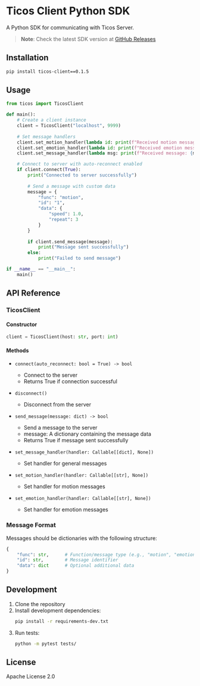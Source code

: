 # Ticos Client Python SDK

A Python SDK for communicating with Ticos Server.

> **Note**: Check the latest SDK version at [GitHub Releases](https://github.com/tiwater/ticos-client/tags?q=python-*)

## Installation

```bash
pip install ticos-client==0.1.5
```

## Usage

```python
from ticos import TicosClient

def main():
    # Create a client instance
    client = TicosClient("localhost", 9999)
    
    # Set message handlers
    client.set_motion_handler(lambda id: print(f"Received motion message id: {id}"))
    client.set_emotion_handler(lambda id: print(f"Received emotion message id: {id}"))
    client.set_message_handler(lambda msg: print(f"Received message: {msg}"))

    # Connect to server with auto-reconnect enabled
    if client.connect(True):
        print("Connected to server successfully")
        
        # Send a message with custom data
        message = {
            "func": "motion",
            "id": "1",
            "data": {
                "speed": 1.0,
                "repeat": 3
            }
        }
        
        if client.send_message(message):
            print("Message sent successfully")
        else:
            print("Failed to send message")

if __name__ == "__main__":
    main()
```

## API Reference

### TicosClient

#### Constructor

```python
client = TicosClient(host: str, port: int)
```

#### Methods

- `connect(auto_reconnect: bool = True) -> bool`
  - Connect to the server
  - Returns True if connection successful

- `disconnect()`
  - Disconnect from the server

- `send_message(message: dict) -> bool`
  - Send a message to the server
  - message: A dictionary containing the message data
  - Returns True if message sent successfully

- `set_message_handler(handler: Callable[[dict], None])`
  - Set handler for general messages

- `set_motion_handler(handler: Callable[[str], None])`
  - Set handler for motion messages

- `set_emotion_handler(handler: Callable[[str], None])`
  - Set handler for emotion messages

### Message Format

Messages should be dictionaries with the following structure:

```python
{
    "func": str,      # Function/message type (e.g., "motion", "emotion")
    "id": str,        # Message identifier
    "data": dict      # Optional additional data
}
```

## Development

1. Clone the repository
2. Install development dependencies:
   ```bash
   pip install -r requirements-dev.txt
   ```
3. Run tests:
   ```bash
   python -m pytest tests/
   ```

## License

Apache License 2.0
